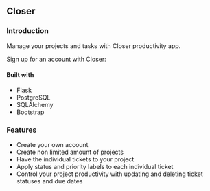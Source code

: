 
## Closer

### Introduction
Manage your projects and tasks with Closer productivity app. 

Sign up for an account with Closer: <URL>

#### Built with    
- Flask 
- PostgreSQL 
- SQLAlchemy
- Bootstrap 

### Features 
- Create your own account
- Create non limited amount of projects 
- Have the individual tickets to your project 
- Apply status and priority labels to each individual ticket 
- Control your project productivity with updating and deleting ticket statuses and due dates 
 

